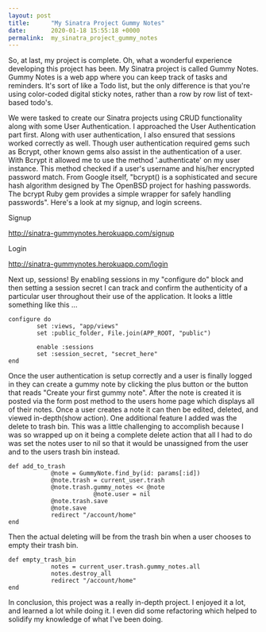 ```yaml
---
layout: post
title:      "My Sinatra Project Gummy Notes"
date:       2020-01-18 15:55:18 +0000
permalink:  my_sinatra_project_gummy_notes
---
```


So, at last, my project is complete. Oh, what a wonderful experience developing this project has been. My Sinatra project is called Gummy Notes. Gummy Notes is a  web app where you can keep track of tasks and reminders. It's sort of like a Todo list, but the only difference is that you're using color-coded digital sticky notes, rather than a row by row list of text-based todo's.

We were tasked to create our Sinatra projects using CRUD functionality along with some User Authentication. I approached the User Authentication part first. Along with user authentication, I also ensured that sessions worked correctly as well. Though user authentication required gems such as Bcrypt, other known gems also assist in the authentication of a user. With Bcrypt it allowed me to use the method '.authenticate' on my user instance. This method checked if a user's username and his/her encrypted password match. From Google itself, "bcrypt() is a sophisticated and secure hash algorithm designed by The OpenBSD project for hashing passwords. The bcrypt Ruby gem provides a simple wrapper for safely handling passwords". Here's a look at my signup, and login screens.

Signup

http://sinatra-gummynotes.herokuapp.com/signup

Login

http://sinatra-gummynotes.herokuapp.com/login

Next up, sessions! By enabling sessions in my "configure do" block and then setting a session secret I can track and confirm the authenticity of a particular user throughout their use of the application. It looks a little something like this ...

```
configure do 
        set :views, "app/views"
        set :public_folder, File.join(APP_ROOT, "public")
				
        enable :sessions
        set :session_secret, "secret_here"
end
```

Once the user authentication is setup correctly and a user is finally logged in they can create a gummy note by clicking the plus button or the button that reads "Create your first gummy note". After the note is created it is posted via the form post method to the users home page which displays all of their notes. Once a user creates a note it can then be edited, deleted, and viewed in-depth(show action). One additional feature I added was the delete to trash bin. This was a little challenging to accomplish because I was so wrapped up on it being a complete delete action that all I had to do was set the notes user to nil so that it would be unassigned from the user and to the users trash bin instead. 

```
def add_to_trash
            @note = GummyNote.find_by(id: params[:id])
            @note.trash = current_user.trash
            @note.trash.gummy_notes << @note
						@note.user = nil
            @note.trash.save
            @note.save
            redirect "/account/home"
end
```

Then the actual deleting will be from the trash bin when a user chooses to empty their trash bin. 

```
def empty_trash_bin
            notes = current_user.trash.gummy_notes.all
            notes.destroy_all 
            redirect "/account/home"
end
```

In conclusion, this project was a really in-depth project. I enjoyed it a lot, and learned a lot while doing it. I even did some refactoring which helped to solidify my knowledge of what I've been doing.
